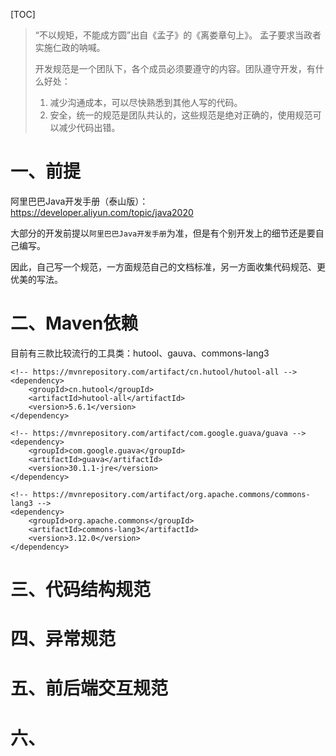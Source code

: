[TOC]

> “不以规矩，不能成方圆”出自《孟子》的《离娄章句上》。 孟子要求当政者实施仁政的呐喊。
>
> 开发规范是一个团队下，各个成员必须要遵守的内容。团队遵守开发，有什么好处：
>
> 1. 减少沟通成本，可以尽快熟悉到其他人写的代码。
> 2. 安全，统一的规范是团队共认的，这些规范是绝对正确的，使用规范可以减少代码出错。

# 一、前提

阿里巴巴Java开发手册（泰山版）：https://developer.aliyun.com/topic/java2020

大部分的开发前提以`阿里巴巴Java开发手册`为准，但是有个别开发上的细节还是要自己编写。

因此，自己写一个规范，一方面规范自己的文档标准，另一方面收集代码规范、更优美的写法。



# 二、Maven依赖

目前有三款比较流行的工具类：hutool、gauva、commons-lang3

```
<!-- https://mvnrepository.com/artifact/cn.hutool/hutool-all -->
<dependency>
    <groupId>cn.hutool</groupId>
    <artifactId>hutool-all</artifactId>
    <version>5.6.1</version>
</dependency>

<!-- https://mvnrepository.com/artifact/com.google.guava/guava -->
<dependency>
    <groupId>com.google.guava</groupId>
    <artifactId>guava</artifactId>
    <version>30.1.1-jre</version>
</dependency>

<!-- https://mvnrepository.com/artifact/org.apache.commons/commons-lang3 -->
<dependency>
    <groupId>org.apache.commons</groupId>
    <artifactId>commons-lang3</artifactId>
    <version>3.12.0</version>
</dependency>
```



# 三、代码结构规范



# 四、异常规范



# 五、前后端交互规范



# 六、